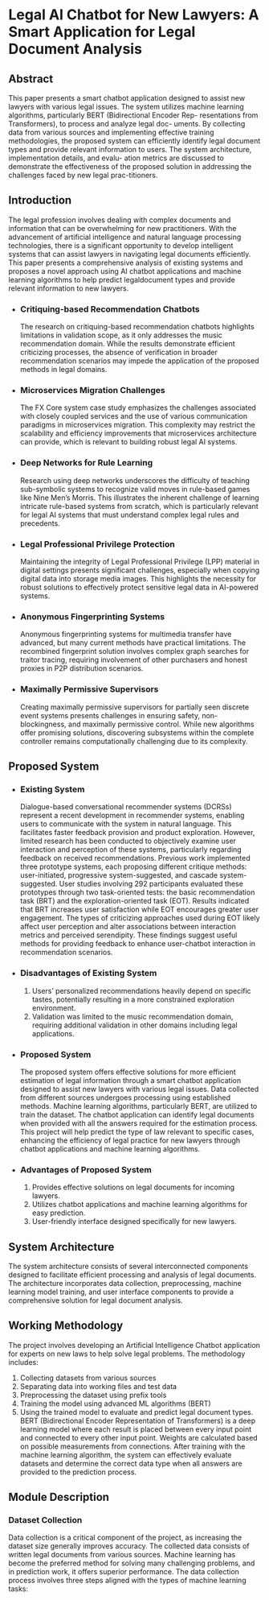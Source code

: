 # Legal AI Chatbot for New Lawyers: A Smart Application for Legal Document Analysis
## Abstract
This paper presents a smart chatbot application designed to assist
new lawyers with various legal issues. The system utilizes machine
learning algorithms, particularly BERT (Bidirectional Encoder Rep-
resentations from Transformers), to process and analyze legal doc-
uments. By collecting data from various sources and implementing
effective training methodologies, the proposed system can efficiently
identify legal document types and provide relevant information to
users. The system architecture, implementation details, and evalu-
ation metrics are discussed to demonstrate the effectiveness of the
proposed solution in addressing the challenges faced by new legal prac-titioners.

## Introduction
The legal profession involves dealing with complex documents and information that can be overwhelming for new practitioners. With the advancement of artificial intelligence and natural language processing technologies, there is a significant opportunity to develop intelligent systems that can assist lawyers in navigating legal documents efficiently. This paper presents a comprehensive analysis of existing systems and proposes a novel approach using
AI chatbot applications and machine learning algorithms to help predict legaldocument types and provide relevant information to new lawyers.
 - ### Critiquing-based Recommendation Chatbots
   The research on critiquing-based recommendation chatbots highlights limitations in validation scope, as it only addresses the music recommendation domain. While the results demonstrate efficient criticizing processes, the absence of verification in broader recommendation scenarios may impede the application of the proposed methods in legal domains.
- ### Microservices Migration Challenges
  The FX Core system case study emphasizes the challenges associated with closely coupled services and the use of various communication paradigms in microservices migration. This complexity may restrict the scalability and efficiency improvements that microservices architecture can provide, which is relevant to building robust legal AI systems.
- ### Deep Networks for Rule Learning
  Research using deep networks underscores the difficulty of teaching sub-symbolic systems to recognize valid moves in rule-based games like Nine Men’s Morris. This illustrates the inherent challenge of learning intricate rule-based systems from scratch, which is particularly relevant for legal AI systems that must understand complex legal rules and precedents.
- ### Legal Professional Privilege Protection
  Maintaining the integrity of Legal Professional Privilege (LPP) material in digital settings presents significant challenges, especially when copying digital data into storage media images. This highlights the necessity for robust solutions to effectively protect sensitive legal data in AI-powered systems.
- ### Anonymous Fingerprinting Systems
  Anonymous fingerprinting systems for multimedia transfer have advanced, but many current methods have practical limitations. The recombined fingerprint solution involves complex graph searches for traitor tracing, requiring involvement of other purchasers and honest proxies in P2P distribution scenarios.
- ### Maximally Permissive Supervisors
  Creating maximally permissive supervisors for partially seen discrete event systems presents challenges in ensuring safety, non-blockingness, and maximally permissive control. While new algorithms offer promising solutions, discovering subsystems within the complete controller remains computationally challenging due to its complexity.
## Proposed System
- ### Existing System
  Dialogue-based conversational recommender systems (DCRSs) represent a recent development in recommender systems, enabling users to communicate with the system in natural language. This facilitates faster feedback provision and product exploration. However, limited research has been conducted to objectively examine user interaction and perception of these systems, particularly regarding feedback on received recommendations.
 Previous work implemented three prototype systems, each proposing different critique methods: user-initiated, progressive system-suggested, and cascade system-suggested. User studies involving 292 participants evaluated these prototypes through two task-oriented tests: the basic recommendation task (BRT) and the exploration-oriented task (EOT).
 Results indicated that BRT increases user satisfaction while EOT encourages greater user engagement. The types of criticizing approaches used during EOT likely affect user perception and alter associations between interaction metrics and perceived serendipity. These findings suggest useful methods for providing feedback to enhance user-chatbot interaction in recommendation scenarios.
- ### Disadvantages of Existing System
  1. Users’ personalized recommendations heavily depend on specific tastes, potentially resulting in a more constrained exploration environment.
  2. Validation was limited to the music recommendation domain, requiring additional validation in other domains including legal applications.
- ### Proposed System
  The proposed system offers effective solutions for more efficient estimation of legal information through a smart chatbot application designed to assist new lawyers with various legal issues. Data collected from different sources undergoes processing using established methods. Machine learning algorithms, particularly BERT, are utilized to train the dataset.
  The chatbot application can identify legal documents when provided with all the answers required for the estimation process. This project will help predict the type of law relevant to specific cases, enhancing the efficiency of legal practice for new lawyers through chatbot applications and machine learning algorithms.
- ### Advantages of Proposed System
  1. Provides effective solutions on legal documents for incoming lawyers.
  2. Utilizes chatbot applications and machine learning algorithms for easy prediction.
  3. User-friendly interface designed specifically for new lawyers.
## System Architecture
The system architecture consists of several interconnected components designed to facilitate efficient processing and analysis of legal documents. The architecture incorporates data collection, preprocessing, machine learning model training, and user interface components to provide a comprehensive solution for legal document analysis.
## Working Methodology
The project involves developing an Artificial Intelligence Chatbot application for experts on new laws to help solve legal problems. The methodology includes:
   1. Collecting datasets from various sources
   2. Separating data into working files and test data
   3. Preprocessing the dataset using prefix tools
   4. Training the model using advanced ML algorithms (BERT)
   5. Using the trained model to evaluate and predict legal document types.
 BERT (Bidirectional Encoder Representation of Transformers) is a deep learning model where each result is placed between every input point and connected to every other input point. Weights are calculated based on possible measurements from connections. After training with the machine learning algorithm, the system can effectively evaluate datasets and determine the correct data type when all answers are provided to the prediction process.
## Module Description
### Dataset Collection
Data collection is a critical component of the project, as increasing the dataset size generally improves accuracy. The collected data consists of written legal documents from various sources. Machine learning has become the preferred method for solving many challenging problems, and in prediction work, it offers superior performance.
 The data collection process involves three steps aligned with the types of machine learning tasks:
